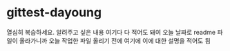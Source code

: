 # gittest-dayoung
열심히 복습하세요. 
알려주고 싶은 내용 여기다 다 적어도 돼여 
오늘 날짜로 readme 파일이 올라가니까
오늘 작업한 파일 올리기 전에 여기에 이에 대한 설명을 적어도 됨
